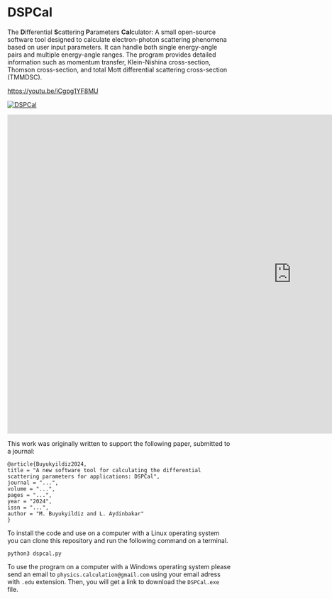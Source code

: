 # DSPCal 

The **D**ifferential **S**cattering **P**arameters **Cal**culator: A small open-source software tool designed to calculate electron-photon scattering phenomena based on user input parameters. It can handle both single energy-angle pairs and multiple energy-angle ranges. The program provides detailed information such as momentum transfer, Klein-Nishina cross-section, Thomson cross-section, and total Mott differential scattering cross-section (TMMDSC).

https://youtu.be/iCgpg1YF8MU

[![DSPCal](https://img.youtube.com/vi/iCgpg1YF8MU&ab/0.jpg)](https://www.youtube.com/watch?v=iCgpg1YF8MU&ab)

<iframe width="1280" height="720" src="https://www.youtube.com/embed/iCgpg1YF8MU" title="DSPCal: Differential Scattering Parameters Calculator" frameborder="0" allow="accelerometer; autoplay; clipboard-write; encrypted-media; gyroscope; picture-in-picture; web-share" referrerpolicy="strict-origin-when-cross-origin" allowfullscreen></iframe>

This work was originally written to support the following paper, submitted to a journal:

```
@article{Buyukyildiz2024,
title = "A new software tool for calculating the differential scattering parameters for applications: DSPCal",
journal = "...",
volume = "...",
pages = "...",
year = "2024",
issn = "...",
author = "M. Buyukyildiz and L. Aydinbakar"
}
```

To install the code and use on a computer with a Linux operating system you can clone this repository and run the following command on a terminal.

```
python3 dspcal.py
```

To use the program on a computer with a Windows operating system please send an email to `physics.calculation@gmail.com` using your email adress with `.edu` extension. Then, you will get a link to download the `DSPCal.exe` file.

